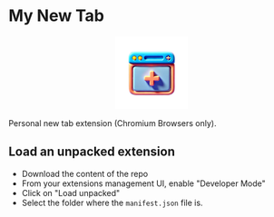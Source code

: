 # My New Tab

<p align="center">
  <img src="icons/android-chrome-128x128.png" />
</p>

Personal new tab extension (Chromium Browsers only).

## Load an unpacked extension

- Download the content of the repo
- From your extensions management UI, enable "Developer Mode"
- Click on "Load unpacked"
- Select the folder where the `manifest.json` file is.
